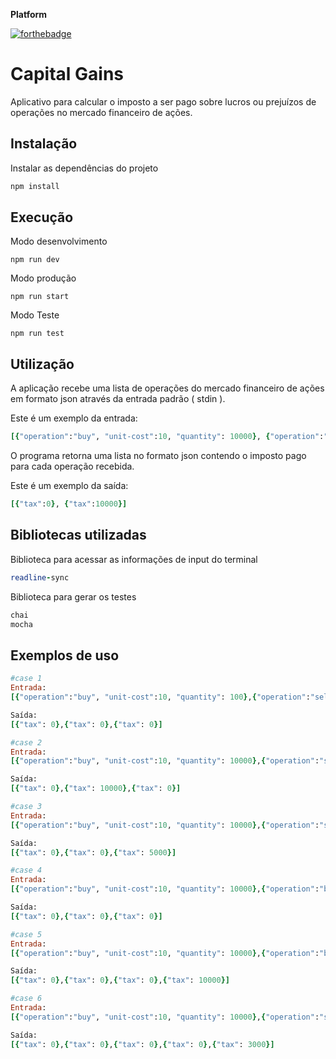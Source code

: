 **Platform**

[![forthebadge](https://img.shields.io/badge/node.js-339933?logo=node.js&style=for-the-badge&logoColor=white)](https://forthebadge.com)


# Capital Gains

Aplicativo para calcular o imposto a ser pago sobre lucros ou prejuízos de operações no mercado financeiro de ações.


## Instalação
Instalar as dependências do projeto

```sh
npm install 
```


## Execução


Modo desenvolvimento
```
npm run dev
```

Modo produção
```
npm run start
```

Modo Teste
```
npm run test
```

## Utilização
A aplicação recebe uma lista de operações do mercado financeiro de ações em formato json através da entrada padrão ( stdin ).

Este é um exemplo da entrada:

```ruby
[{"operation":"buy", "unit-cost":10, "quantity": 10000}, {"operation":"sell","unit-cost":20, "quantity": 5000}]
```

O programa retorna uma lista no formato json contendo o imposto pago para cada operação recebida. 

Este é um exemplo da saída:
```ruby
[{"tax":0}, {"tax":10000}]
```

## Bibliotecas utilizadas
Biblioteca para acessar as informações de input do terminal
```ruby
readline-sync
```

Biblioteca para gerar os testes
```ruby
chai
mocha
```



## Exemplos de uso
```ruby
#case 1
Entrada:
[{"operation":"buy", "unit-cost":10, "quantity": 100},{"operation":"sell", "unit-cost":15, "quantity": 50},{"operation":"sell", "unit-cost":15, "quantity": 50}]

Saída:
[{"tax": 0},{"tax": 0},{"tax": 0}]
```

```ruby
#case 2
Entrada:
[{"operation":"buy", "unit-cost":10, "quantity": 10000},{"operation":"sell","unit-cost":20, "quantity": 5000},{"operation":"sell", "unit-cost":5, "quantity":5000}]

Saída:
[{"tax": 0},{"tax": 10000},{"tax": 0}]
```


```ruby
#case 3
Entrada:
[{"operation":"buy", "unit-cost":10, "quantity": 10000},{"operation":"sell","unit-cost":5, "quantity": 5000},{"operation":"sell", "unit-cost":20, "quantity":5000}]

Saída:
[{"tax": 0},{"tax": 0},{"tax": 5000}]
```



```ruby
#case 4
Entrada:
[{"operation":"buy", "unit-cost":10, "quantity": 10000},{"operation":"buy","unit-cost":25, "quantity": 5000},{"operation":"sell", "unit-cost":15,"quantity": 10000}]

Saída:
[{"tax": 0},{"tax": 0},{"tax": 0}]
```

```ruby
#case 5
Entrada:
[{"operation":"buy", "unit-cost":10, "quantity": 10000},{"operation":"buy","unit-cost":25, "quantity": 5000},{"operation":"sell", "unit-cost":15,"quantity": 10000},{"operation":"sell", "unit-cost":25, "quantity": 5000}]

Saída:
[{"tax": 0},{"tax": 0},{"tax": 0},{"tax": 10000}]
```


```ruby
#case 6
Entrada:
[{"operation":"buy", "unit-cost":10, "quantity": 10000},{"operation":"sell","unit-cost":2, "quantity": 5000},{"operation":"sell", "unit-cost":20, "quantity":2000},{"operation":"sell", "unit-cost":20, "quantity": 2000},{"operation":"sell","unit-cost":25, "quantity": 1000}]

Saída:
[{"tax": 0},{"tax": 0},{"tax": 0},{"tax": 0},{"tax": 3000}]
```
